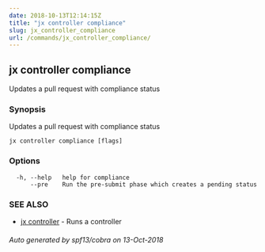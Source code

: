 ```yaml
---
date: 2018-10-13T12:14:15Z
title: "jx controller compliance"
slug: jx_controller_compliance
url: /commands/jx_controller_compliance/
---
```

## jx controller compliance

Updates a pull request with compliance status

### Synopsis

Updates a pull request with compliance status

```
jx controller compliance [flags]
```

### Options

```
  -h, --help   help for compliance
      --pre    Run the pre-submit phase which creates a pending status
```

### SEE ALSO

* [jx controller](/commands/jx_controller/)	 - Runs a controller

###### Auto generated by spf13/cobra on 13-Oct-2018
